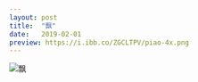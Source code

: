 ```yaml
---
layout: post
title:  "飘"
date:   2019-02-01
preview: https://i.ibb.co/ZGCLTPV/piao-4x.png
---
```


![飘](https://i.ibb.co/ckdgTH1/piao-4x.png)